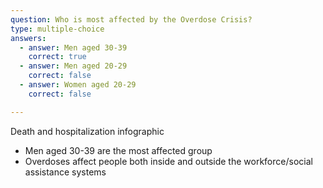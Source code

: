 ```yaml
---
question: Who is most affected by the Overdose Crisis?
type: multiple-choice
answers:
  - answer: Men aged 30-39
    correct: true
  - answer: Men aged 20-29
    correct: false
  - answer: Women aged 20-29
    correct: false

---
```

<!--- This is where question-level feedback goes -->
<markdown-container>
  <markdown-column size="1">
    <markdown-image src="images/graph-placeholder-dark.svg"></markdown-image>
  </markdown-column>
  <markdown-column size="1">
    
  </markdown-column>
</markdown-container>


Death and hospitalization infographic
- Men aged 30-39 are the most affected group
- Overdoses affect people both inside and outside the workforce/social assistance systems